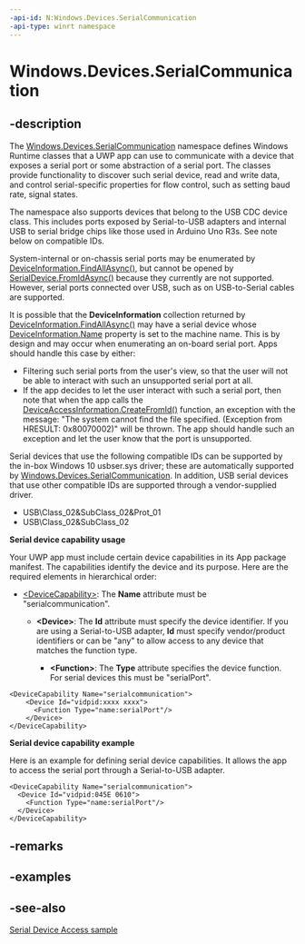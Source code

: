```yaml
---
-api-id: N:Windows.Devices.SerialCommunication
-api-type: winrt namespace
---
```


# Windows.Devices.SerialCommunication

## -description
The [Windows.Devices.SerialCommunication](windows_devices_serialcommunication.md) namespace defines Windows Runtime classes that a UWP app can use to communicate with a device that exposes a serial port or some abstraction of a serial port. The classes provide functionality to discover such serial device, read and write data, and control serial-specific properties for flow control, such as setting baud rate, signal states.

The namespace also supports devices that belong to the USB CDC device class. This includes ports exposed by Serial-to-USB adapters and internal USB to serial bridge chips like those used in Arduino Uno R3s. See note below on compatible IDs.

System-internal or on-chassis serial ports may be enumerated by [DeviceInformation.FindAllAsync()](../windows.devices.enumeration/deviceinformation_findallasync.md), but cannot be opened by [SerialDevice.FromIdAsync()](serialdevice_fromidasync.md) because they currently are not supported. However, serial ports connected over USB, such as on USB-to-Serial cables are supported.

It is possible that the **DeviceInformation** collection returned by [DeviceInformation.FindAllAsync()](../windows.devices.enumeration/deviceinformation_findallasync.md) may have a serial device whose [DeviceInformation.Name](../windows.devices.enumeration/deviceinformation_name.md) property is set to the machine name. This is by design and may occur when enumerating an on-board serial port. Apps should handle this case by either: 
+ Filtering such serial ports from the user's view, so that the user will not be able to interact with such an unsupported serial port at all.
+ If the app decides to let the user interact with such a serial port, then note that when the app calls the [DeviceAccessInformation.CreateFromId()](../windows.devices.enumeration/deviceaccessinformation_createfromid.md) function, an exception with the message: "The system cannot find the file specified. (Exception from HRESULT: 0x80070002)" will be thrown. The app should handle such an exception and let the user know that the port is unsupported.


Serial devices that use the following compatible IDs can be supported by the in-box Windows 10 usbser.sys driver; these are automatically supported by [Windows.Devices.SerialCommunication](windows_devices_serialcommunication.md). In addition, USB serial devices that use other compatible IDs are supported through a vendor-supplied driver. 
<!--Removed mention of PRO SKU for now-->

+ USB\Class_02&amp;SubClass_02&amp;Prot_01
+ USB\Class_02&amp;SubClass_02


**Serial device capability usage**

Your UWP app must include certain device capabilities in its App package manifest. The capabilities identify the device and its purpose. Here are the required elements in hierarchical order:


+ [&lt;DeviceCapability&gt;](http://msdn.microsoft.com/library/4353c4fd-f038-4986-81ed-d2ec0c6235ef): The **Name** attribute must be "serialcommunication".

   + **&lt;Device&gt;**: The **Id** attribute must specify the device identifier. If you are using a Serial-to-USB adapter, **Id** must specify vendor/product identifiers or can be "any" to allow access to any device that matches the function type.

      + **&lt;Function&gt;**: The **Type** attribute specifies the device function. For serial devices this must be "serialPort".






```
<DeviceCapability Name="serialcommunication">
    <Device Id="vidpid:xxxx xxxx">
      <Function Type="name:serialPort"/>
    </Device>
</DeviceCapability>
```



**Serial device capability example**

Here is an example for defining serial device capabilities. It allows the app to access the serial port through a Serial-to-USB adapter.

```
<DeviceCapability Name="serialcommunication">
  <Device Id="vidpid:045E 0610">
    <Function Type="name:serialPort"/>
  </Device>
</DeviceCapability>

```

## -remarks

## -examples

## -see-also
[Serial Device Access sample](https://github.com/Microsoft/Windows-universal-samples/tree/master/Samples/CustomSerialDeviceAccess)

